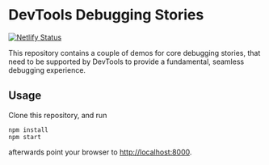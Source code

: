 # DevTools Debugging Stories

[![Netlify Status](https://api.netlify.com/api/v1/badges/98a058ef-8852-4e87-8660-6c5575ba1aaa/deploy-status)](https://app.netlify.com/sites/devtools-dbg-stories/deploys)

This repository contains a couple of demos for core debugging stories, that need to be supported by DevTools to provide a fundamental, seamless debugging experience.

## Usage

Clone this repository, and run

```
npm install
npm start
```

afterwards point your browser to [http://localhost:8000](http://localhost:8000).
